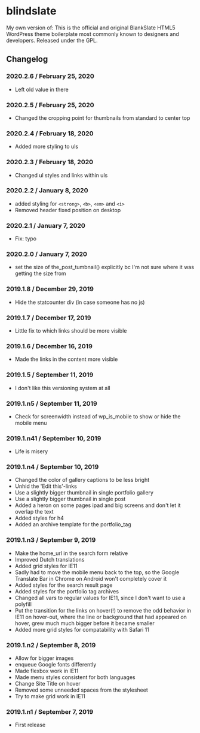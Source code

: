 # blindslate
My own version of: This is the official and original BlankSlate HTML5 WordPress theme boilerplate most commonly known to designers and developers. Released under the GPL.

## Changelog

### 2020.2.6 / February 25, 2020
* Left old value in there

### 2020.2.5 / February 25, 2020
* Changed the cropping point for thumbnails from standard to center top

### 2020.2.4 / February 18, 2020
* Added more styling to uls

### 2020.2.3 / February 18, 2020
* Changed ul styles and links within uls

### 2020.2.2 / January 8, 2020
* added styling for `<strong>`, `<b>`, `<em>` and `<i>`
* Removed header fixed position on desktop

### 2020.2.1 / January 7, 2020
* Fix: typo

### 2020.2.0 / January 7, 2020
* set the size of the_post_tumbnail() explicitly bc I'm not sure where it was getting the size from

### 2019.1.8 / December 29, 2019
* Hide the statcounter div (in case someone has no js)

### 2019.1.7 / December 17, 2019
* Little fix to which links should be more visible

### 2019.1.6 / December 16, 2019
* Made the links in the content more visible

### 2019.1.5 / September 11, 2019
* I don't like this versioning system at all

### 2019.1.n5 / September 11, 2019
* Check for screenwidth instead of wp_is_mobile to show or hide the mobile menu

### 2019.1.n41 / September 10, 2019
* Life is misery

### 2019.1.n4 / September 10, 2019
* Changed the color of gallery captions to be less bright
* Unhid the 'Edit this'-links
* Use a slightly bigger thumbnail in single portfolio gallery
* Use a slightly bigger thumbnail in single post
* Added a heron on some pages ipad and big screens and don't let it overlap the text
* Added styles for h4
* Added an archive template for the portfolio_tag

### 2019.1.n3 / September 9, 2019
* Make the home_url in the search form relative
* Improved Dutch translations
* Added grid styles for IE11
* Sadly had to move the mobile menu back to the top, so the Google Translate Bar in Chrome on Android won't completely cover it
* Added styles for the search result page
* Added styles for the portfolio tag archives
* Changed all vars to regular values for IE11, since I don't want to use a polyfill
* Put the transition for the links on hover(!) to remove the odd behavior in IE11 on hover-out, where the line or background that had appeared on hover, grew much much bigger before it became smaller
* Added more grid styles for compatability with Safari 11

### 2019.1.n2 / September 8, 2019
* Allow for bigger images
* enqueue Google fonts differently
* Made flexbox work in IE11
* Made menu styles consistent for both languages
* Change Site Title on hover
* Removed some unneeded spaces from the stylesheet
* Try to make grid work in IE11

### 2019.1.n1 / September 7, 2019
* First release

